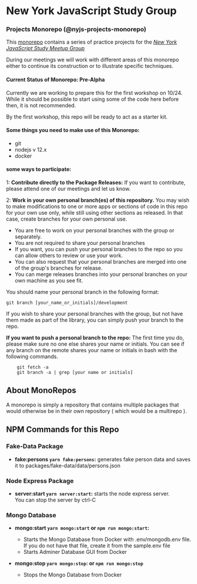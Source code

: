# New York JavaScript Study Group
### Projects Monorepo (@nyjs-projects-monorepo)


This [monorepo](https://github.com/bobbwhy/nyjs-projects-monorepo) contains a series of practice projects for the 
*[New York JavaScript Study Meetup Group](https://www.meetup.com/New-York-JavaScript-Study-Group/)*
 
During our meetings we will work with different areas of this monorepo either to continue its construction or 
to illustrate specific techniques.

#### Current Status of Monorepo: Pre-Alpha 
Currently we are working to prepare this for the first workshop on 10/24.  While it should be possible
to start using some of the code here before then, it is not recommended.

By the first workshop, this repo will be ready to act as a starter kit.

#### Some things you need to make use of this Monorepo:
* git
* nodejs v 12.x
* docker


#### some ways to participate:

1: **Contribute directly to the Package Releases:** If you want to contribute, 
please attend one of our meetings and let us know.

2: **Work in your own personal branch(es) of this repository.**  You may wish to make modifications 
to one or more apps or sections of code in this repo for your own use only, while 
still using other sections as released.  In that case, create branches for your own 
personal use.

* You are free to work on your personal branches with the group or separately.
* You are not required to share your personal branches
* If you want, you can push your personal branches to the repo so you can allow others 
to review or use your work.
* You can also request that your personal branches are merged into one of the group's branches for release.
* You can merge releases branches into your personal branches on your own machine as you see fit.


You should name your personal branch in the following format:
 ``` 
 git branch [your_name_or_initials]/development 
```

If you wish to share your personal branches with the group, but not have them made as part 
of the library, you can simply push your branch to the repo.

**If you want to push a personal branch to the repo:** The first time you do, please make
sure no one else shares your name or initials.  You can see if any branch on the remote 
shares your name or initials in bash with the following commands.

```
    git fetch -a
    git branch -a | grep [your name or initials] 
```


## About MonoRepos
A monorepo is simply a repository that contains multiple packages that 
would otherwise be in their own repository ( which would be a multirepo ).
 

## NPM Commands for this Repo

### Fake-Data Package
* **fake:persons `yarn fake:persons`:** generates fake person data and saves it to 
packages/fake-data/data/persons.json

### Node Express Package
* **server:start `yarn server:start`:** starts the node express server.  
You can stop the server by ctrl-C

### Mongo Database
* **mongo:start `yarn mongo:start` or `npm run mongo:start`:** 
    * Starts the Mongo Database from Docker with .env/mongodb.env file.  If you do not 
    have that file, create it from the sample.env file
    * Starts Adminer Database GUI from Docker
    
* **mongo:stop `yarn mongo:stop`: or `npm run mongo:stop`**
    * Stops the Mongo Database from Docker
 

